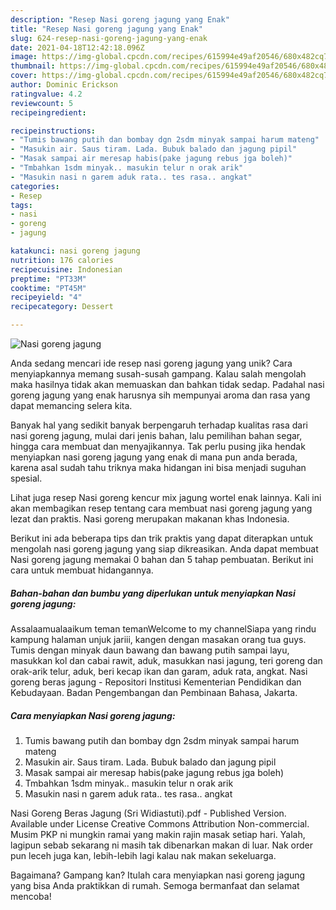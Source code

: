 ```yaml
---
description: "Resep Nasi goreng jagung yang Enak"
title: "Resep Nasi goreng jagung yang Enak"
slug: 624-resep-nasi-goreng-jagung-yang-enak
date: 2021-04-18T12:42:18.096Z
image: https://img-global.cpcdn.com/recipes/615994e49af20546/680x482cq70/nasi-goreng-jagung-foto-resep-utama.jpg
thumbnail: https://img-global.cpcdn.com/recipes/615994e49af20546/680x482cq70/nasi-goreng-jagung-foto-resep-utama.jpg
cover: https://img-global.cpcdn.com/recipes/615994e49af20546/680x482cq70/nasi-goreng-jagung-foto-resep-utama.jpg
author: Dominic Erickson
ratingvalue: 4.2
reviewcount: 5
recipeingredient:

recipeinstructions:
- "Tumis bawang putih dan bombay dgn 2sdm minyak sampai harum mateng"
- "Masukin air. Saus tiram. Lada. Bubuk balado dan jagung pipil"
- "Masak sampai air meresap habis(pake jagung rebus jga boleh)"
- "Tmbahkan 1sdm minyak.. masukin telur n orak arik"
- "Masukin nasi n garem aduk rata.. tes rasa.. angkat"
categories:
- Resep
tags:
- nasi
- goreng
- jagung

katakunci: nasi goreng jagung 
nutrition: 176 calories
recipecuisine: Indonesian
preptime: "PT33M"
cooktime: "PT45M"
recipeyield: "4"
recipecategory: Dessert

---
```



![Nasi goreng jagung](https://img-global.cpcdn.com/recipes/615994e49af20546/680x482cq70/nasi-goreng-jagung-foto-resep-utama.jpg)

Anda sedang mencari ide resep nasi goreng jagung yang unik? Cara menyiapkannya memang susah-susah gampang. Kalau salah mengolah maka hasilnya tidak akan memuaskan dan bahkan tidak sedap. Padahal nasi goreng jagung yang enak harusnya sih mempunyai aroma dan rasa yang dapat memancing selera kita.

Banyak hal yang sedikit banyak berpengaruh terhadap kualitas rasa dari nasi goreng jagung, mulai dari jenis bahan, lalu pemilihan bahan segar, hingga cara membuat dan menyajikannya. Tak perlu pusing jika hendak menyiapkan nasi goreng jagung yang enak di mana pun anda berada, karena asal sudah tahu triknya maka hidangan ini bisa menjadi suguhan spesial.

Lihat juga resep Nasi goreng kencur mix jagung wortel enak lainnya. Kali ini akan membagikan resep tentang cara membuat nasi goreng jagung yang lezat dan praktis. Nasi goreng merupakan makanan khas Indonesia.


Berikut ini ada beberapa tips dan trik praktis yang dapat diterapkan untuk mengolah nasi goreng jagung yang siap dikreasikan. Anda dapat membuat Nasi goreng jagung memakai 0 bahan dan 5 tahap pembuatan. Berikut ini cara untuk membuat hidangannya.

<!--inarticleads1-->

##### Bahan-bahan dan bumbu yang diperlukan untuk menyiapkan Nasi goreng jagung:



Assalaamualaaikum teman temanWelcome to my channelSiapa yang rindu kampung halaman unjuk jariii, kangen dengan masakan orang tua guys. Tumis dengan minyak daun bawang dan bawang putih sampai layu, masukkan kol dan cabai rawit, aduk, masukkan nasi jagung, teri goreng dan orak-arik telur, aduk, beri kecap ikan dan garam, aduk rata, angkat. Nasi goreng beras jagung - Repositori Institusi Kementerian Pendidikan dan Kebudayaan. Badan Pengembangan dan Pembinaan Bahasa, Jakarta. 

<!--inarticleads2-->

##### Cara menyiapkan Nasi goreng jagung:

1. Tumis bawang putih dan bombay dgn 2sdm minyak sampai harum mateng
1. Masukin air. Saus tiram. Lada. Bubuk balado dan jagung pipil
1. Masak sampai air meresap habis(pake jagung rebus jga boleh)
1. Tmbahkan 1sdm minyak.. masukin telur n orak arik
1. Masukin nasi n garem aduk rata.. tes rasa.. angkat


Nasi Goreng Beras Jagung (Sri Widiastuti).pdf - Published Version. Available under License Creative Commons Attribution Non-commercial. Musim PKP ni mungkin ramai yang makin rajin masak setiap hari. Yalah, lagipun sebab sekarang ni masih tak dibenarkan makan di luar. Nak order pun leceh juga kan, lebih-lebih lagi kalau nak makan sekeluarga. 

Bagaimana? Gampang kan? Itulah cara menyiapkan nasi goreng jagung yang bisa Anda praktikkan di rumah. Semoga bermanfaat dan selamat mencoba!
